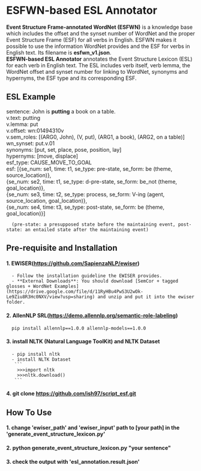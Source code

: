 # ESFWN-based ESL Annotator
**Event Structure Frame-annotated WordNet (ESFWN)** is a knowledge base which includes the offset and the synset number of WordNet and the proper Event Structure Frame (ESF) for all verbs in English. ESFWN makes it possible to use  the information WordNet provides and the ESF for verbs in English text. Its filename is **esfwn_v1.json**.       
**ESFWN-based ESL Annotator** annotates the Event Structure Lexicon (ESL) for each verb in English text. The ESL includes verb itself, verb lemma, the WordNet offset and synset number for linking to WordNet, synonyms and hypernyms, the ESF type and its corresponding ESF.


## ESL Example
   sentence: John is **putting** a book on a table.    
   v.text: putting    
   v.lemma: put    
   v.offset: wn:01494310v    
   v.sem_roles: [(ARG0, John), (V, put), (ARG1, a book), (ARG2, on a table)]    
   wn_synset: put.v.01    
   synonyms: [put, set, place, pose, position, lay]    
   hypernyms: [move, displace]    
   esf_type: CAUSE_MOVE_TO_GOAL    
   esf: [{se_num: se1, time: t1, se_type: pre-state, se_form: be (theme, source_location)},    
         {se_num: se2, time: t1, se_type: d-pre-state, se_form: be_not (theme, goal_location)},    
         {se_num: se3, time: t2, se_type: process, se_form: V-ing (agent, source_location, goal_location)},    
         {se_num: se4, time: t3, se_type: post-state, se_form: be (theme, goal_location)}]    
 
      (pre-state: a presupposed state before the maintaining event, post-state: an entailed state after the maintaining event)

## Pre-requisite and Installation

#### 1. EWISER(https://github.com/SapienzaNLP/ewiser)
      - Follow the installation guideline the EWISER provides. 
      - **External Downloads**: You should download [SemCor + tagged glosses + WordNet Examples](https://drive.google.com/file/d/11RyHBu4PwS3U2wOk-Le9Ziu8R3Hc0NXV/view?usp=sharing) and unzip and put it into the ewiser folder.

#### 2. AllenNLP SRL(https://demo.allennlp.org/semantic-role-labeling)
      pip install allennlp==1.0.0 allennlp-models==1.0.0

#### 3. install NLTK (Natural Language ToolKit) and NLTK Dataset
      - pip install nltk
      - install NLTK Dataset
       ```
        >>>import nltk
        >>>nltk.download()
       ```

#### 4. git clone https://github.com/ish97/script_esf.git


## How To Use
#### 1. change 'ewiser_path' and 'ewiser_input' path to [your path] in the 'generate_event_structure_lexicon.py'
#### 2. python generate_event_structure_lexicon.py "your sentence"
#### 3. check the output with 'esl_annotation.result.json'

